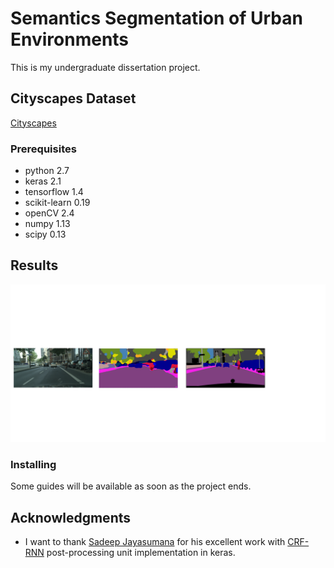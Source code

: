 # Semantics Segmentation of Urban Environments

This is my undergraduate dissertation project. 

## Cityscapes Dataset
[Cityscapes](https://www.cityscapes-dataset.com/)


### Prerequisites

* python 		2.7
* keras 		2.1 
* tensorflow 	1.4
* scikit-learn	0.19
* openCV		2.4
* numpy			1.13
* scipy			0.13



## Results
![Input Image](https://github.com/dimimal/semantics_segmentation_of_urban_environments/blob/master/test_images/all_in_one.png)

### Installing
Some guides will be available as soon as the project ends. 


## Acknowledgments

* I want to thank [Sadeep Jayasumana](https://github.com/sadeepj) for his excellent work with [CRF-RNN](https://github.com/sadeepj/crfasrnn_keras) post-processing unit implementation in keras. 

